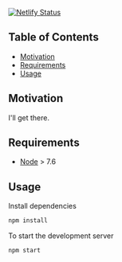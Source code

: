[![Netlify Status](https://api.netlify.com/api/v1/badges/81efd450-7310-4a1f-bb58-b2e03d04a024/deploy-status)](https://app.netlify.com/sites/splitable/deploys)

## Table of Contents

- [Motivation](#motivation)
- [Requirements](#requirements)
- [Usage](#usage)

## Motivation

I'll get there.

## Requirements

* [Node](https://nodejs.org) > 7.6

## Usage

Install dependencies

```sh
npm install
```

To start the development server

```sh
npm start
```
